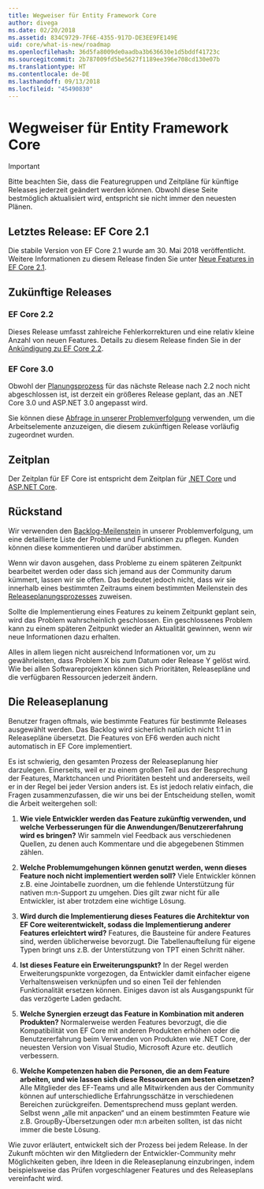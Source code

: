 ```yaml
---
title: Wegweiser für Entity Framework Core
author: divega
ms.date: 02/20/2018
ms.assetid: 834C9729-7F6E-4355-917D-DE3EE9FE149E
uid: core/what-is-new/roadmap
ms.openlocfilehash: 36d5fa8009de0aadba3b636630e1d5bddf41723c
ms.sourcegitcommit: 2b787009fd5be5627f1189ee396e708cd130e07b
ms.translationtype: HT
ms.contentlocale: de-DE
ms.lasthandoff: 09/13/2018
ms.locfileid: "45490830"
---
```

# <a name="entity-framework-core-roadmap"></a>Wegweiser für Entity Framework Core

> [!IMPORTANT]
> Bitte beachten Sie, dass die Featuregruppen und Zeitpläne für künftige Releases jederzeit geändert werden können. Obwohl diese Seite bestmöglich aktualisiert wird, entspricht sie nicht immer den neuesten Plänen.

## <a name="last-release-ef-core-21"></a>Letztes Release: EF Core 2.1

Die stabile Version von EF Core 2.1 wurde am 30. Mai 2018 veröffentlicht. Weitere Informationen zu diesem Release finden Sie unter [Neue Features in EF Core 2.1](xref:core/what-is-new/ef-core-2.1).

## <a name="future-releases"></a>Zukünftige Releases

### <a name="ef-core-22"></a>EF Core 2.2

Dieses Release umfasst zahlreiche Fehlerkorrekturen und eine relativ kleine Anzahl von neuen Features. Details zu diesem Release finden Sie in der [Ankündigung zu EF Core 2.2](https://github.com/aspnet/Announcements/issues/308). 

### <a name="ef-core-30"></a>EF Core 3.0

Obwohl der [Planungsprozess](#release-planning-process) für das nächste Release nach 2.2 noch nicht abgeschlossen ist, ist derzeit ein größeres Release geplant, das an .NET Core 3.0 und ASP.NET 3.0 angepasst wird. 

Sie können diese [Abfrage in unserer Problemverfolgung](https://github.com/aspnet/EntityFrameworkCore/issues?q=is%3Aopen+is%3Aissue+milestone%3A3.0.0+sort%3Areactions-%2B1-desc) verwenden, um die Arbeitselemente anzuzeigen, die diesem zukünftigen Release vorläufig zugeordnet wurden.

## <a name="schedule"></a>Zeitplan

Der Zeitplan für EF Core ist entspricht dem Zeitplan für [.NET Core](https://github.com/dotnet/core/blob/master/roadmap.md) und [ASP.NET Core](https://github.com/aspnet/Home/wiki/Roadmap).

## <a name="backlog"></a>Rückstand

Wir verwenden den [Backlog-Meilenstein](https://github.com/aspnet/EntityFrameworkCore/issues?q=is%3Aopen+is%3Aissue+milestone%3ABacklog+sort%3Areactions-%2B1-desc) in unserer Problemverfolgung, um eine detaillierte Liste der Probleme und Funktionen zu pflegen. Kunden können diese kommentieren und darüber abstimmen.

Wenn wir davon ausgehen, dass Probleme zu einem späteren Zeitpunkt bearbeitet werden oder dass sich jemand aus der Community darum kümmert, lassen wir sie offen. Das bedeutet jedoch nicht, dass wir sie innerhalb eines bestimmten Zeitraums einem bestimmten Meilenstein des [Releaseplanungsprozesses](#release-planning-process) zuweisen.

Sollte die Implementierung eines Features zu keinem Zeitpunkt geplant sein, wird das Problem wahrscheinlich geschlossen. Ein geschlossenes Problem kann zu einem späteren Zeitpunkt wieder an Aktualität gewinnen, wenn wir neue Informationen dazu erhalten.

Alles in allem liegen nicht ausreichend Informationen vor, um zu gewährleisten, dass Problem X bis zum Datum oder Release Y gelöst wird. Wie bei allen Softwareprojekten können sich Prioritäten, Releasepläne und die verfügbaren Ressourcen jederzeit ändern.

## <a name="release-planning-process"></a>Die Releaseplanung

Benutzer fragen oftmals, wie bestimmte Features für bestimmte Releases ausgewählt werden. Das Backlog wird sicherlich natürlich nicht 1:1 in Releasepläne übersetzt. Die Features von EF6 werden auch nicht automatisch in EF Core implementiert.

Es ist schwierig, den gesamten Prozess der Releaseplanung hier darzulegen. Einerseits, weil er zu einem großen Teil aus der Besprechung der Features, Marktchancen und Prioritäten besteht und andererseits, weil er in der Regel bei jeder Version anders ist. Es ist jedoch relativ einfach, die Fragen zusammenzufassen, die wir uns bei der Entscheidung stellen, womit die Arbeit weitergehen soll:

1. **Wie viele Entwickler werden das Feature zukünftig verwenden, und welche Verbesserungen für die Anwendungen/Benutzererfahrung wird es bringen?** Wir sammeln viel Feedback aus verschiedenen Quellen, zu denen auch Kommentare und die abgegebenen Stimmen zählen.

2. **Welche Problemumgehungen können genutzt werden, wenn dieses Feature noch nicht implementiert werden soll?** Viele Entwickler können z.B. eine Jointabelle zuordnen, um die fehlende Unterstützung für nativen m:n-Support zu umgehen. Dies gilt zwar nicht für alle Entwickler, ist aber trotzdem eine wichtige Lösung.

3. **Wird durch die Implementierung dieses Features die Architektur von EF Core weiterentwickelt, sodass die Implementierung anderer Features erleichtert wird?** Features, die Bausteine für andere Features sind, werden üblicherweise bevorzugt. Die Tabellenaufteilung für eigene Typen bringt uns z.B. der Unterstützung von TPT einen Schritt näher.

4. **Ist dieses Feature ein Erweiterungspunkt?** In der Regel werden Erweiterungspunkte vorgezogen, da Entwickler damit einfacher eigene Verhaltensweisen verknüpfen und so einen Teil der fehlenden Funktionalität ersetzen können. Einiges davon ist als Ausgangspunkt für das verzögerte Laden gedacht.

5. **Welche Synergien erzeugt das Feature in Kombination mit anderen Produkten?** Normalerweise werden Features bevorzugt, die die Kompatibilität von EF Core mit anderen Produkten erhöhen oder die Benutzererfahrung beim Verwenden von Produkten wie .NET Core, der neuesten Version von Visual Studio, Microsoft Azure etc. deutlich verbessern.

6. **Welche Kompetenzen haben die Personen, die an dem Feature arbeiten, und wie lassen sich diese Ressourcen am besten einsetzen?** Alle Mitglieder des EF-Teams und alle Mitwirkenden aus der Community können auf unterschiedliche Erfahrungsschätze in verschiedenen Bereichen zurückgreifen. Dementsprechend muss geplant werden. Selbst wenn „alle mit anpacken“ und an einem bestimmten Feature wie z.B. GroupBy-Übersetzungen oder m:n arbeiten sollten, ist das nicht immer die beste Lösung.

Wie zuvor erläutert, entwickelt sich der Prozess bei jedem Release. In der Zukunft möchten wir den Mitgliedern der Entwickler-Community mehr Möglichkeiten geben, ihre Ideen in die Releaseplanung einzubringen, indem beispielsweise das Prüfen vorgeschlagener Features und des Releaseplans vereinfacht wird.
